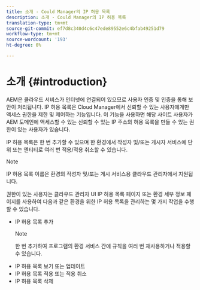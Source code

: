 ```yaml
---
title: 소개 - Could Manager의 IP 허용 목록
description: 소개 - Could Manager의 IP 허용 목록
translation-type: tm+mt
source-git-commit: ef7d8c340d4c6c47ede89552e6c4bfab49251d79
workflow-type: tm+mt
source-wordcount: '193'
ht-degree: 0%

---
```



# 소개 {#introduction}

AEM은 클라우드 서비스가 인터넷에 연결되어 있으므로 사용자 인증 및 인증을 통해 보안이 처리됩니다. IP 허용 목록은 Cloud Manager에서 신뢰할 수 있는 사용자에게만 액세스 권한을 제한 및 제어하는 기능입니다. 이 기능을 사용하면 해당 사이트 사용자가 AEM 도메인에 액세스할 수 있는 신뢰할 수 있는 IP 주소의 허용 목록을 만들 수 있는 권한이 있는 사용자가 있습니다.

IP 허용 목록은 한 번 추가할 수 있으며 한 환경에서 작성자 및/또는 게시자 서비스에 단위 또는 엔티티로 여러 번 적용/적용 취소할 수 있습니다.

>[!NOTE]
>IP 허용 목록 이름은 환경의 작성자 및/또는 게시 서비스용 클라우드 관리자에서 지원됩니다.

권한이 있는 사용자는 클라우드 관리자 UI IP 허용 목록 페이지 또는 환경 세부 정보 페이지를 사용하여 다음과 같은 환경을 위한 IP 허용 목록을 관리하는 몇 가지 작업을 수행할 수 있습니다.

* IP 허용 목록 추가
   >[!NOTE]
   > 한 번 추가하여 프로그램의 환경 서비스 간에 규칙을 여러 번 재사용하거나 적용할 수 있습니다.
* IP 허용 목록 보기 또는 업데이트
* IP 허용 목록 적용 또는 적용 취소
* IP 허용 목록 삭제